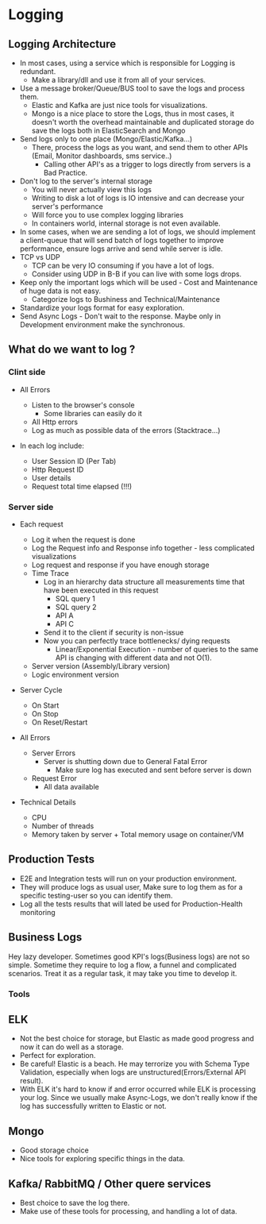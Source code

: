 # Logging

## Logging Architecture

- In most cases, using a service which is responsible for Logging is redundant.
  - Make a library/dll and use it from all of your services.
- Use a message broker/Queue/BUS tool to save the logs and process them.
  - Elastic and Kafka are just nice tools for visualizations.
  - Mongo is a nice place to store the Logs, thus in most cases, it doesn't worth the overhead maintainable and duplicated storage do save the logs both in ElasticSearch and Mongo
- Send logs only to one place (Mongo/Elastic/Kafka...)
  - There, process the logs as you want, and send them to other APIs (Email, Monitor dashboards, sms service..)
    - Calling other API's as a trigger to logs directly from servers is a Bad Practice.
- Don't log to the server's internal storage
  - You will never actually view this logs
  - Writing to disk a lot of logs is IO intensive and can decrease your server's performance
  - Will force you to use complex logging libraries
  - In containers world, internal storage is not even available.
- In some cases, when we are sending a lot of logs, we should implement a client-queue that will send batch of logs together to improve performance, ensure logs arrive and send while server is idle.
- TCP vs UDP
  - TCP can be very IO consuming if you have a lot of logs.
  - Consider using UDP in B-B if you can live with some logs drops.
- Keep only the important logs which will be used - Cost and Maintenance of huge data is not easy.
  - Categorize logs to Bushiness and Technical/Maintenance
- Standardize your logs format for easy exploration.
- Send Async Logs - Don't wait to the response. Maybe only in Development environment make the synchronous.

## What do we want to log ?

### Clint side

- All Errors

  - Listen to the browser's console
    - Some libraries can easily do it
  - All Http errors
  - Log as much as possible data of the errors (Stacktrace...)

- In each log include:
  - User Session ID (Per Tab)
  - Http Request ID
  - User details
  - Request total time elapsed (!!!)

### Server side

- Each request

  - Log it when the request is done
  - Log the Request info and Response info together - less complicated visualizations
  - Log request and response if you have enough storage
  - Time Trace
    - Log in an hierarchy data structure all measurements time that have been executed in this request
      - SQL query 1
      - SQL query 2
      - API A
      - API C
    - Send it to the client if security is non-issue
    - Now you can perfectly trace bottlenecks/ dying requests
      - Linear/Exponential Execution - number of queries to the same API is changing with different data and not O(1).
  - Server version (Assembly/Library version)
  - Logic environment version

- Server Cycle

  - On Start
  - On Stop
  - On Reset/Restart

- All Errors

  - Server Errors
    - Server is shutting down due to General Fatal Error
      - Make sure log has executed and sent before server is down
  - Request Error
    - All data available

- Technical Details
  - CPU
  - Number of threads
  - Memory taken by server + Total memory usage on container/VM

## Production Tests

- E2E and Integration tests will run on your production environment.
- They will produce logs as usual user, Make sure to log them as for a specific testing-user so you can identify them.
- Log all the tests results that will lated be used for Production-Health monitoring

## Business Logs

Hey lazy developer. Sometimes good KPI's logs(Business logs) are not so simple. Sometime they require to log a flow, a funnel and complicated scenarios. Treat it as a regular task, it may take you time to develop it.

### Tools

## ELK

- Not the best choice for storage, but Elastic as made good progress and now it can do well as a storage.
- Perfect for exploration.
- Be careful! Elastic is a beach. He may terrorize you with Schema Type Validation, especially when logs are unstructured(Errors/External API result).
- With ELK it's hard to know if and error occurred while ELK is processing your log. Since we usually make Async-Logs, we don't really know if the log has successfully written to Elastic or not.

## Mongo

- Good storage choice
- Nice tools for exploring specific things in the data.

## Kafka/ RabbitMQ / Other quere services

- Best choice to save the log there.
- Make use of these tools for processing, and handling a lot of data.
